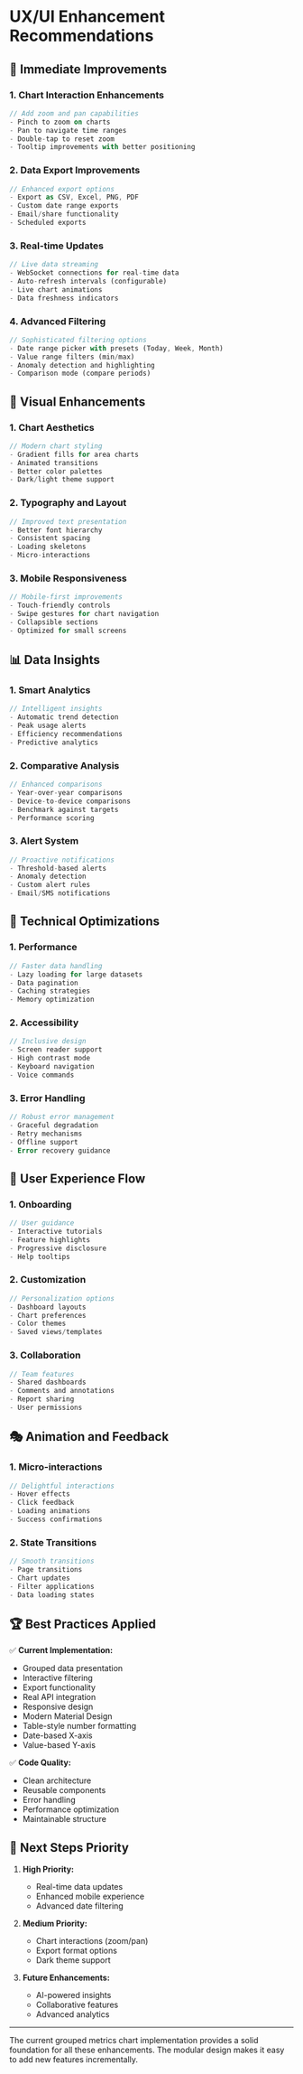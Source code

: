 # UX/UI Enhancement Recommendations

## 🎯 Immediate Improvements

### 1. **Chart Interaction Enhancements**
```dart
// Add zoom and pan capabilities
- Pinch to zoom on charts
- Pan to navigate time ranges
- Double-tap to reset zoom
- Tooltip improvements with better positioning
```

### 2. **Data Export Improvements**
```dart
// Enhanced export options
- Export as CSV, Excel, PNG, PDF
- Custom date range exports
- Email/share functionality
- Scheduled exports
```

### 3. **Real-time Updates**
```dart
// Live data streaming
- WebSocket connections for real-time data
- Auto-refresh intervals (configurable)
- Live chart animations
- Data freshness indicators
```

### 4. **Advanced Filtering**
```dart
// Sophisticated filtering options
- Date range picker with presets (Today, Week, Month)
- Value range filters (min/max)
- Anomaly detection and highlighting
- Comparison mode (compare periods)
```

## 🎨 Visual Enhancements

### 1. **Chart Aesthetics**
```dart
// Modern chart styling
- Gradient fills for area charts
- Animated transitions
- Better color palettes
- Dark/light theme support
```

### 2. **Typography and Layout**
```dart
// Improved text presentation
- Better font hierarchy
- Consistent spacing
- Loading skeletons
- Micro-interactions
```

### 3. **Mobile Responsiveness**
```dart
// Mobile-first improvements
- Touch-friendly controls
- Swipe gestures for chart navigation
- Collapsible sections
- Optimized for small screens
```

## 📊 Data Insights

### 1. **Smart Analytics**
```dart
// Intelligent insights
- Automatic trend detection
- Peak usage alerts
- Efficiency recommendations
- Predictive analytics
```

### 2. **Comparative Analysis**
```dart
// Enhanced comparisons
- Year-over-year comparisons
- Device-to-device comparisons
- Benchmark against targets
- Performance scoring
```

### 3. **Alert System**
```dart
// Proactive notifications
- Threshold-based alerts
- Anomaly detection
- Custom alert rules
- Email/SMS notifications
```

## 🔧 Technical Optimizations

### 1. **Performance**
```dart
// Faster data handling
- Lazy loading for large datasets
- Data pagination
- Caching strategies
- Memory optimization
```

### 2. **Accessibility**
```dart
// Inclusive design
- Screen reader support
- High contrast mode
- Keyboard navigation
- Voice commands
```

### 3. **Error Handling**
```dart
// Robust error management
- Graceful degradation
- Retry mechanisms
- Offline support
- Error recovery guidance
```

## 📱 User Experience Flow

### 1. **Onboarding**
```dart
// User guidance
- Interactive tutorials
- Feature highlights
- Progressive disclosure
- Help tooltips
```

### 2. **Customization**
```dart
// Personalization options
- Dashboard layouts
- Chart preferences
- Color themes
- Saved views/templates
```

### 3. **Collaboration**
```dart
// Team features
- Shared dashboards
- Comments and annotations
- Report sharing
- User permissions
```

## 🎭 Animation and Feedback

### 1. **Micro-interactions**
```dart
// Delightful interactions
- Hover effects
- Click feedback
- Loading animations
- Success confirmations
```

### 2. **State Transitions**
```dart
// Smooth transitions
- Page transitions
- Chart updates
- Filter applications
- Data loading states
```

## 🏆 Best Practices Applied

✅ **Current Implementation:**
- Grouped data presentation
- Interactive filtering
- Export functionality
- Real API integration
- Responsive design
- Modern Material Design
- Table-style number formatting
- Date-based X-axis
- Value-based Y-axis

✅ **Code Quality:**
- Clean architecture
- Reusable components
- Error handling
- Performance optimization
- Maintainable structure

## 🎯 Next Steps Priority

1. **High Priority:**
   - Real-time data updates
   - Enhanced mobile experience
   - Advanced date filtering

2. **Medium Priority:**
   - Chart interactions (zoom/pan)
   - Export format options
   - Dark theme support

3. **Future Enhancements:**
   - AI-powered insights
   - Collaborative features
   - Advanced analytics

---

The current grouped metrics chart implementation provides a solid foundation for all these enhancements. The modular design makes it easy to add new features incrementally.
